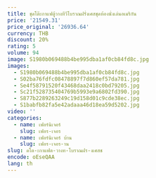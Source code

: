 ```yaml
---
title: ชุดโต๊ะกาแฟตู้วางทีวีโบราณฝรั่งเศสชุดห้องนั่งเล่นอเมริกัน
price: '21549.31'
price_original: '26936.64'
currency: THB
discount: 20%
rating: 5
volume: 94
image: S1980b069488b4be995dba1af0cb84fd8c.jpg
images:
  - S1980b069488b4be995dba1af0cb84fd8c.jpg
  - S02ba76fdfc08478897f7d860ef57da781.jpg
  - Se4f58791520f43468daa2418c0bd79205.jpg
  - Sc21f528735404769b5993e9a6802fd390.jpg
  - S877b2289263249c19d158d01c9cde38ec.jpg
  - S1babfb82fa5e42adaaa46d18ea59d5202.jpg
video: ''
categories:
  - name: เฟอร์นิเจอร์
    slug: เฟอร-เจอร
  - name: เฟอร์นิเจอร์ บ้าน
    slug: เฟอร-เจอร-าน
slug: ดโต-ะกาแฟต-วางท-โบราณฝร-งเศสช
encode: oEseQAA
lang: th
---
```

  